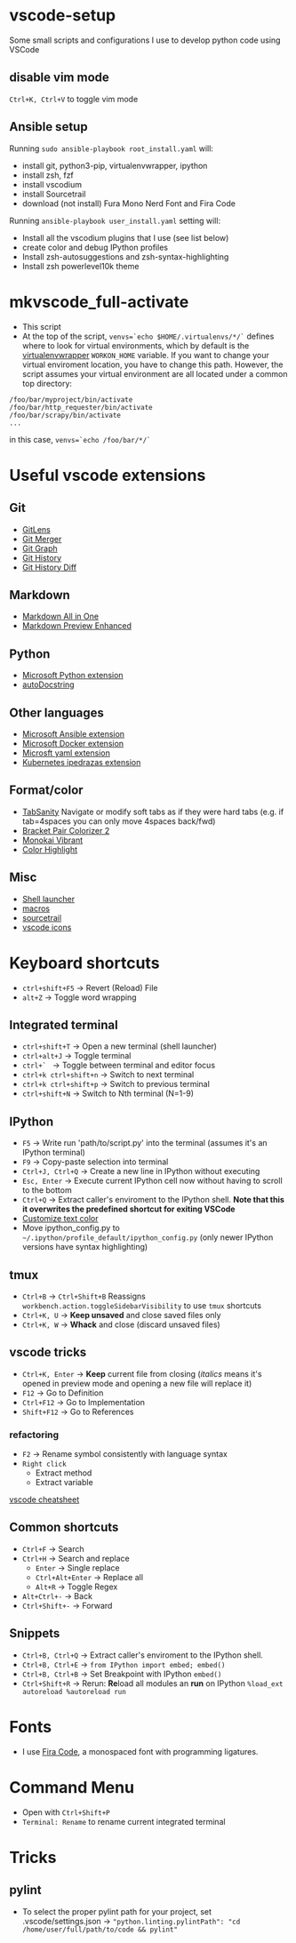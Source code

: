 # vscode-setup
Some small scripts and configurations I use to develop python code using VSCode

## disable vim mode
`Ctrl+K, Ctrl+V` to toggle vim mode

## Ansible setup
Running `sudo ansible-playbook root_install.yaml` will:
* install git, python3-pip, virtualenvwrapper, ipython
* install zsh, fzf
* install vscodium
* install Sourcetrail
* download (not install) Fura Mono Nerd Font and Fira Code

Running `ansible-playbook user_install.yaml` setting will:
* Install all the vscodium plugins that I use (see list below)
* create color and debug IPython profiles
* Install zsh-autosuggestions and zsh-syntax-highlighting
* Install zsh powerlevel10k theme

# mkvscode_full-activate
* This script
* At the top of the script, ``` venvs=`echo $HOME/.virtualenvs/*/` ``` defines where to look for virtual environments, which by default is the [virtualenvwrapper](https://virtualenvwrapper.readthedocs.io/en/latest/) `WORKON_HOME` variable. If you want to change your virtual enviroment location, you have to change this path. However, the script assumes your virtual environment are all located under a common top directory:

```
/foo/bar/myproject/bin/activate
/foo/bar/http_requester/bin/activate
/foo/bar/scrapy/bin/activate
...
```
in this case, ``` venvs=`echo /foo/bar/*/` ```

# Useful vscode extensions
## Git
* [GitLens](https://marketplace.visualstudio.com/items?itemName=eamodio.gitlens)
* [Git Merger](https://marketplace.visualstudio.com/items?itemName=shaharkazaz.git-merger)
* [Git Graph](https://marketplace.visualstudio.com/items?itemName=mhutchie.git-graph)
* [Git History](https://marketplace.visualstudio.com/items?itemName=donjayamanne.githistory)
* [Git History Diff](https://marketplace.visualstudio.com/items?itemName=huizhou.githd)

## Markdown
* [Markdown All in One](https://marketplace.visualstudio.com/items?itemName=yzhang.markdown-all-in-one)
* [Markdown Preview Enhanced](https://marketplace.visualstudio.com/items?itemName=yzhang.markdown-all-in-one)

## Python
* [Microsoft Python extension](https://marketplace.visualstudio.com/items?itemName=ms-python.python)
* [autoDocstring](https://marketplace.visualstudio.com/items?itemName=njpwerner.autodocstring)

## Other languages
* [Microsoft Ansible extension](https://marketplace.visualstudio.com/items?itemName=vscoss.vscode-ansible)
* [Microsoft Docker extension](https://marketplace.visualstudio.com/items?itemName=ms-azuretools.vscode-docker)
* [Microsft yaml extension](https://marketplace.visualstudio.com/items?itemName=docsmsft.docs-yaml)
* [Kubernetes ipedrazas extension](https://marketplace.visualstudio.com/items?itemName=ipedrazas.kubernetes-snippets)

## Format/color
* [TabSanity](https://marketplace.visualstudio.com/items?itemName=jedmao.tabsanity) Navigate or modify soft tabs as if they were hard tabs (e.g. if tab=4spaces you can only move 4spaces back/fwd)
* [Bracket Pair Colorizer 2](https://marketplace.visualstudio.com/items?itemName=CoenraadS.bracket-pair-colorizer-2)
* [Monokai Vibrant](https://marketplace.visualstudio.com/items?itemName=s3gf4ult.monokai-vibrant)
* [Color Highlight](https://marketplace.visualstudio.com/items?itemName=naumovs.color-highlight)

## Misc
* [Shell launcher](https://marketplace.visualstudio.com/items?itemName=Tyriar.shell-launcher)
* [macros](https://marketplace.visualstudio.com/items?itemName=geddski.macros)
* [sourcetrail](https://marketplace.visualstudio.com/items?itemName=astallinger.sourcetrail)
* [vscode icons](https://marketplace.visualstudio.com/items?itemName=vscode-icons-team.vscode-icons)

# Keyboard shortcuts
* `ctrl+shift+F5` -> Revert (Reload) File
* `alt+Z` -> Toggle word wrapping
## Integrated terminal
* `ctrl+shift+T` -> Open a new terminal (shell launcher)
* `ctrl+alt+J` -> Toggle terminal
* ```ctrl+` ``` -> Toggle between terminal and editor focus
* `ctrl+k ctrl+shift+n` -> Switch to next terminal
* `ctrl+k ctrl+shift+p` -> Switch to previous terminal
* `ctrl+shift+N` -> Switch to Nth terminal (N=1-9)
## IPython
* `F5` -> Write run 'path/to/script.py' into the terminal (assumes it's an IPython terminal)
* `F9` -> Copy-paste selection into terminal
* `Ctrl+J, Ctrl+Q` -> Create a new line in IPython without executing
* `Esc, Enter` -> Execute current IPython cell now without having to scroll to the bottom
* `Ctrl+Q` -> Extract caller's enviroment to the IPython shell. **Note that this it overwrites
  the predefined shortcut for exiting VSCode**
* [Customize text color](https://stackoverflow.com/questions/14129278/how-do-i-customize-text-color-in-ipython)
* Move ipython_config.py to `~/.ipython/profile_default/ipython_config.py` (only newer IPython versions have syntax highlighting)
## tmux
* `Ctrl+B` -> `Ctrl+Shift+B` Reassigns `workbench.action.toggleSidebarVisibility` to use `tmux` shortcuts
* `Ctrl+K, U` -> **Keep unsaved** and close saved files only
* `Ctrl+K, W` -> **Whack** and close (discard unsaved files)

## vscode tricks
* `Ctrl+K, Enter` -> **Keep** current file from closing (*italics* means it's opened in preview mode and 
opening a new file will replace it)
* `F12` -> Go to Definition 
* `Ctrl+F12` -> Go to Implementation
* `Shift+F12` -> Go to References

### refactoring
* `F2` -> Rename symbol consistently with language syntax
* `Right click`
  * Extract method
  * Extract variable

[vscode cheatsheet](https://code.visualstudio.com/shortcuts/keyboard-shortcuts-windows.pdf)
## Common shortcuts
* `Ctrl+F` -> Search
* `Ctrl+H` -> Search and replace
  * `Enter` -> Single replace
  * `Ctrl+Alt+Enter` -> Replace all
  * `Alt+R` -> Toggle Regex
* `Alt+Ctrl+-` -> Back
* `Ctrl+Shift+-` -> Forward

## Snippets
* `Ctrl+B, Ctrl+Q` -> Extract caller's enviroment to the IPython shell.
* `Ctrl+B, Ctrl+E` -> `from IPython import embed; embed()`
* `Ctrl+B, Ctrl+B` -> Set Breakpoint with IPython `embed()`
* `Ctrl+Shift+R` -> Rerun: **Re**load all modules an **run** on IPython `%load_ext autoreload %autoreload run`

# Fonts
* I use [Fira Code](https://github.com/tonsky/FiraCode), a monospaced font with programming ligatures.

# Command Menu
* Open with `Ctrl+Shift+P`
* `Terminal: Rename` to rename current integrated terminal

# Tricks
## pylint
*  To select the proper pylint path for your project, set .vscode/settings.json -> `"python.linting.pylintPath": "cd /home/user/full/path/to/code && pylint"`

